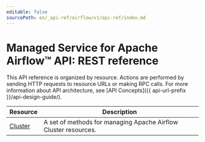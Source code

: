 ```yaml
---
editable: false
sourcePath: en/_api-ref/airflow/v1/api-ref/index.md
---
```


# Managed Service for Apache Airflow™ API: REST reference
This API reference is organized by resource. Actions are performed by sending HTTP requests to resource URLs or making RPC calls. For more information about API architecture, see [API Concepts]({{ api-url-prefix }}/api-design-guide/).

Resource | Description
--- | ---
[Cluster](Cluster/index.md) | A set of methods for managing Apache Airflow Cluster resources.